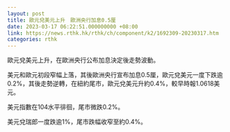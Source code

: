 ```yaml
---
layout: post
title: 歐元兌美元上升　歐洲央行加息0.5厘
date: 2023-03-17 06:22:51.000000000 +08:00
link: https://news.rthk.hk/rthk/ch/component/k2/1692309-20230317.htm
categories: rthk
---
```


歐元兌美元上升，在歐洲央行公布加息決定後走勢波動。

美元和歐元初段窄幅上落，其後歐洲央行宣布加息0.5厘，歐元兌美元一度下跌逾0.2%，其後走勢逆轉，在紐約尾市，歐元兌美元升約0.4%，較早時報1.0618美元。

美元指數在104水平徘徊，尾市微跌0.2%。

美元兌瑞郎一度跌逾1%，尾市跌幅收窄至約0.4%。
